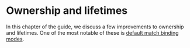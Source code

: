 # Ownership and lifetimes

[dmbm]: default-match-bindings.html

In this chapter of the guide, we discuss a few improvements to ownership and lifetimes.
One of the most notable of these is [default match binding modes][dmbm].
